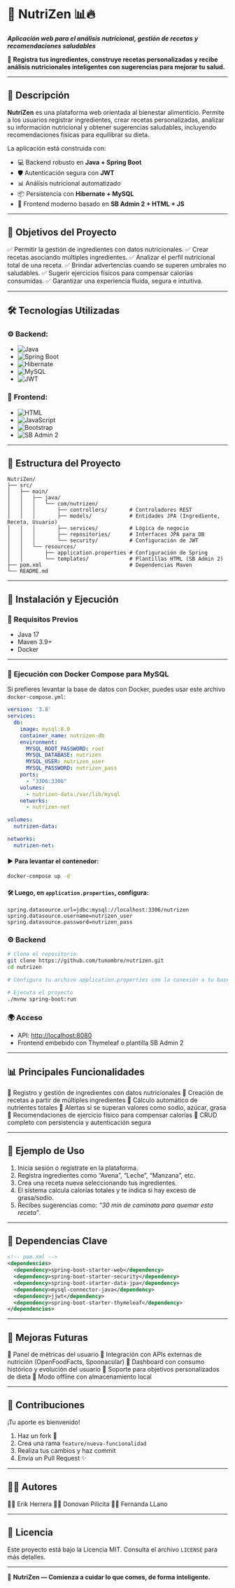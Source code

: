 # 🥗 **NutriZen** 📊🔥

***Aplicación web para el análisis nutricional, gestión de recetas y recomendaciones saludables***

🎯 **Registra tus ingredientes, construye recetas personalizadas y recibe análisis nutricionales inteligentes con sugerencias para mejorar tu salud.**

---

## 📌 **Descripción**

**NutriZen** es una plataforma web orientada al bienestar alimenticio. Permite a los usuarios registrar ingredientes, crear recetas personalizadas, analizar su información nutricional y obtener sugerencias saludables, incluyendo recomendaciones físicas para equilibrar su dieta.

La aplicación está construida con:

* 💻 Backend robusto en **Java + Spring Boot**
* 🛡️ Autenticación segura con **JWT**
* 📊 Análisis nutricional automatizado
* 📦 Persistencia con **Hibernate + MySQL**
* 🎨 Frontend moderno basado en **SB Admin 2 + HTML + JS**

---

## 🎯 **Objetivos del Proyecto**

✅ Permitir la gestión de ingredientes con datos nutricionales.
✅ Crear recetas asociando múltiples ingredientes.
✅ Analizar el perfil nutricional total de una receta.
✅ Brindar advertencias cuando se superen umbrales no saludables.
✅ Sugerir ejercicios físicos para compensar calorías consumidas.
✅ Garantizar una experiencia fluida, segura e intuitiva.

---

## 🛠️ **Tecnologías Utilizadas**

### ⚙️ **Backend:**

* ![Java](https://img.shields.io/badge/Java-17-blue?logo=openjdk)
* ![Spring Boot](https://img.shields.io/badge/Spring_Boot-Framework-success?logo=springboot)
* ![Hibernate](https://img.shields.io/badge/Hibernate-JPA-59666C?logo=hibernate)
* ![MySQL](https://img.shields.io/badge/MySQL-Database-blue?logo=mysql)
* ![JWT](https://img.shields.io/badge/JWT-Security-orange?logo=jsonwebtokens)

### 🎨 **Frontend:**

* ![HTML](https://img.shields.io/badge/HTML-5-orange?logo=html5)
* ![JavaScript](https://img.shields.io/badge/JavaScript-ES6-yellow?logo=javascript)
* ![Bootstrap](https://img.shields.io/badge/Bootstrap-5-purple?logo=bootstrap)
* ![SB Admin 2](https://img.shields.io/badge/SB_Admin_2-Template-lightgrey)

---

## 📂 **Estructura del Proyecto**

```
NutriZen/
├── src/
│   ├── main/
│   │   ├── java/
│   │   │   └── com/nutrizen/
│   │   │       ├── controllers/       # Controladores REST
│   │   │       ├── models/            # Entidades JPA (Ingrediente, Receta, Usuario)
│   │   │       ├── services/          # Lógica de negocio
│   │   │       ├── repositories/      # Interfaces JPA para DB
│   │   │       └── security/          # Configuración de JWT
│   │   └── resources/
│   │       ├── application.properties # Configuración de Spring
│   │       └── templates/             # Plantillas HTML (SB Admin 2)
├── pom.xml                            # Dependencias Maven
└── README.md
```

---

## 🚀 **Instalación y Ejecución**

### 📌 Requisitos Previos

* Java 17
* Maven 3.9+
* Docker

---

### 🐳 **Ejecución con Docker Compose para MySQL**

Si prefieres levantar la base de datos con Docker, puedes usar este archivo `docker-compose.yml`:

```yaml
version: '3.8'
services:
  db:
    image: mysql:8.0
    container_name: nutrizen-db
    environment:
      MYSQL_ROOT_PASSWORD: root
      MYSQL_DATABASE: nutrizen
      MYSQL_USER: nutrizen_user
      MYSQL_PASSWORD: nutrizen_pass
    ports:
      - "3306:3306"
    volumes:
      - nutrizen-data:/var/lib/mysql
    networks:
      - nutrizen-net

volumes:
  nutrizen-data:

networks:
  nutrizen-net:
```

#### ▶️ Para levantar el contenedor:

```bash
docker-compose up -d
```

#### 🛠️ Luego, en `application.properties`, configura:

```properties
spring.datasource.url=jdbc:mysql://localhost:3306/nutrizen
spring.datasource.username=nutrizen_user
spring.datasource.password=nutrizen_pass
```

### ⚙️ Backend

```bash
# Clona el repositorio
git clone https://github.com/tunombre/nutrizen.git
cd nutrizen

# Configura tu archivo application.properties con la conexión a tu base de datos

# Ejecuta el proyecto
./mvnw spring-boot:run
```

### 🌍 Acceso

* API: [http://localhost:8080](http://localhost:8080)
* Frontend embebido con Thymeleaf o plantilla SB Admin 2

---

## 📊 **Principales Funcionalidades**

🔸 Registro y gestión de ingredientes con datos nutricionales
🔸 Creación de recetas a partir de múltiples ingredientes
🔸 Cálculo automático de nutrientes totales
🔸 Alertas si se superan valores como sodio, azúcar, grasa
🔸 Recomendaciones de ejercicio físico para compensar calorías
🔸 CRUD completo con persistencia y autenticación segura

---

## 🧪 **Ejemplo de Uso**

1. Inicia sesión o regístrate en la plataforma.
2. Registra ingredientes como “Avena”, “Leche”, “Manzana”, etc.
3. Crea una receta nueva seleccionando tus ingredientes.
4. El sistema calcula calorías totales y te indica si hay exceso de grasa/sodio.
5. Recibes sugerencias como: *“30 min de caminata para quemar esta receta”*.

---

## 🧱 **Dependencias Clave**

```xml
<!-- pom.xml -->
<dependencies>
  <dependency>spring-boot-starter-web</dependency>
  <dependency>spring-boot-starter-security</dependency>
  <dependency>spring-boot-starter-data-jpa</dependency>
  <dependency>mysql-connector-java</dependency>
  <dependency>jjwt</dependency>
  <dependency>spring-boot-starter-thymeleaf</dependency>
</dependencies>
```

---

## 🌟 **Mejoras Futuras**

🚀 Panel de métricas del usuario
🚀 Integración con APIs externas de nutrición (OpenFoodFacts, Spoonacular)
🚀 Dashboard con consumo histórico y evolución del usuario
🚀 Soporte para objetivos personalizados de dieta
🚀 Modo offline con almacenamiento local

---

## 🤝 **Contribuciones**

¡Tu aporte es bienvenido!

1. Haz un fork 🍴
2. Crea una rama `feature/nueva-funcionalidad`
3. Realiza tus cambios y haz commit
4. Envía un Pull Request ✨

---

## 🧑‍💻 **Autores**

👨‍💻 Erik Herrera
👨‍💻 Donovan Pilicita
👩‍💻 Fernanda LLano

---

## 📃 **Licencia**

Este proyecto está bajo la Licencia MIT. Consulta el archivo `LICENSE` para más detalles.

---

🍏 **NutriZen — Comienza a cuidar lo que comes, de forma inteligente.**

